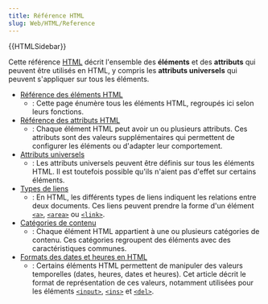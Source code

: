 ```yaml
---
title: Référence HTML
slug: Web/HTML/Reference
---
```


{{HTMLSidebar}}

Cette référence [HTML](/fr/docs/Web/HTML) décrit l'ensemble des **éléments** et des **attributs** qui peuvent être utilisés en HTML, y compris les **attributs universels** qui peuvent s'appliquer sur tous les éléments.

- [Référence des éléments HTML](/fr/docs/Web/HTML/Reference/Elements)
  - : Cette page énumère tous les éléments HTML, regroupés ici selon leurs fonctions.
- [Référence des attributs HTML](/fr/docs/Web/HTML/Reference/Attributes)
  - : Chaque élément HTML peut avoir un ou plusieurs attributs. Ces attributs sont des valeurs supplémentaires qui permettent de configurer les éléments ou d'adapter leur comportement.
- [Attributs universels](/fr/docs/Web/HTML/Reference/Global_attributes)
  - : Les attributs universels peuvent être définis sur tous les éléments HTML. Il est toutefois possible qu'ils n'aient pas d'effet sur certains éléments.
- [Types de liens](/fr/docs/Web/HTML/Reference/Attributes/rel)
  - : En HTML, les différents types de liens indiquent les relations entre deux documents. Ces liens peuvent prendre la forme d'un élément [`<a>`](/fr/docs/Web/HTML/Reference/Elements/a), [`<area>`](/fr/docs/Web/HTML/Reference/Elements/area) ou [`<link>`](/fr/docs/Web/HTML/Reference/Elements/link).
- [Catégories de contenu](/fr/docs/Web/HTML/Guides/Content_categories)
  - : Chaque élément HTML appartient à une ou plusieurs catégories de contenu. Ces catégories regroupent des éléments avec des caractéristiques communes.
- [Formats des dates et heures en HTML](/fr/docs/Web/HTML/Guides/Date_and_time_formats)
  - : Certains éléments HTML permettent de manipuler des valeurs temporelles (dates, heures, dates et heures). Cet article décrit le format de représentation de ces valeurs, notamment utilisées pour les éléments [`<input>`](/fr/docs/Web/HTML/Reference/Elements/input), [`<ins>`](/fr/docs/Web/HTML/Reference/Elements/ins) et [`<del>`](/fr/docs/Web/HTML/Reference/Elements/del).
